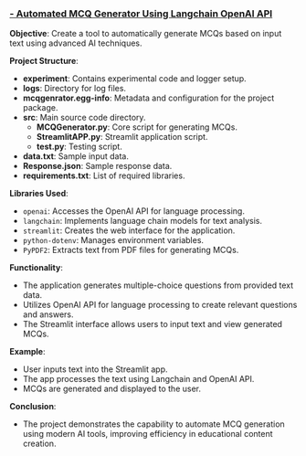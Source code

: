 ### [**- Automated MCQ Generator Using Langchain OpenAI API**]()

**Objective**: Create a tool to automatically generate MCQs based on input text using advanced AI techniques.

**Project Structure**:
- **experiment**: Contains experimental code and logger setup.
- **logs**: Directory for log files.
- **mcqgenrator.egg-info**: Metadata and configuration for the project package.
- **src**: Main source code directory.
  - **MCQGenerator.py**: Core script for generating MCQs.
  - **StreamlitAPP.py**: Streamlit application script.
  - **test.py**: Testing script.
- **data.txt**: Sample input data.
- **Response.json**: Sample response data.
- **requirements.txt**: List of required libraries.

**Libraries Used**:
- `openai`: Accesses the OpenAI API for language processing.
- `langchain`: Implements language chain models for text analysis.
- `streamlit`: Creates the web interface for the application.
- `python-dotenv`: Manages environment variables.
- `PyPDF2`: Extracts text from PDF files for generating MCQs.

**Functionality**:
- The application generates multiple-choice questions from provided text data.
- Utilizes OpenAI API for language processing to create relevant questions and answers.
- The Streamlit interface allows users to input text and view generated MCQs.

**Example**:
- User inputs text into the Streamlit app.
- The app processes the text using Langchain and OpenAI API.
- MCQs are generated and displayed to the user.

**Conclusion**:
- The project demonstrates the capability to automate MCQ generation using modern AI tools, improving efficiency in educational content creation.

